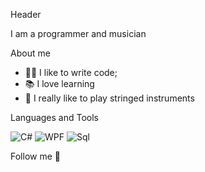 Header

I am a programmer and musician

About me

- 👌🏻 I like to write code;
- 📚 I love learning
- 🎵 I really like to play stringed instruments

Languages and Tools

![C#](https://img.shields.io/badge/-C%23-682977)
![WPF](https://img.shields.io/badge/-WPF-682977)
![Sql](https://img.shields.io/badge/-Sql-682977)

Follow me 🎸


